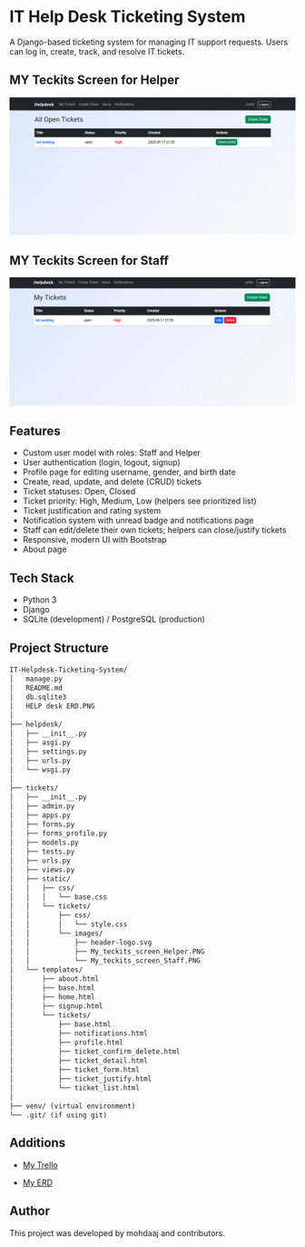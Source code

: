 
# IT Help Desk Ticketing System

A Django-based ticketing system for managing IT support requests. Users can log in, create, track, and resolve IT tickets.



## MY Teckits Screen for Helper

![Helper Ticket Screen](tickets/static/tickets/images/My_teckits_screen_Helper.PNG)

## MY Teckits Screen for Staff

![Staff Ticket Screen](tickets/static/tickets/images/My_teckits_screen_Staff.PNG)


## Features
- Custom user model with roles: Staff and Helper
- User authentication (login, logout, signup)
- Profile page for editing username, gender, and birth date
- Create, read, update, and delete (CRUD) tickets
- Ticket statuses: Open, Closed
- Ticket priority: High, Medium, Low (helpers see prioritized list)
- Ticket justification and rating system
- Notification system with unread badge and notifications page
- Staff can edit/delete their own tickets; helpers can close/justify tickets
- Responsive, modern UI with Bootstrap
- About page



## Tech Stack
- Python 3
- Django
- SQLite (development) / PostgreSQL (production)


## Project Structure

```
IT-Helpdesk-Ticketing-System/
│   manage.py
│   README.md
│   db.sqlite3
│   HELP desk ERD.PNG
│
├── helpdesk/
│   ├── __init__.py
│   ├── asgi.py
│   ├── settings.py
│   ├── urls.py
│   └── wsgi.py
│
├── tickets/
│   ├── __init__.py
│   ├── admin.py
│   ├── apps.py
│   ├── forms.py
│   ├── forms_profile.py
│   ├── models.py
│   ├── tests.py
│   ├── urls.py
│   ├── views.py
│   ├── static/
│   │   ├── css/
│   │   │   └── base.css
│   │   └── tickets/
│   │       ├── css/
│   │       │   └── style.css
│   │       └── images/
│   │           ├── header-logo.svg
│   │           ├── My_teckits_screen_Helper.PNG
│   │           └── My_teckits_screen_Staff.PNG
│   └── templates/
│       ├── about.html
│       ├── base.html
│       ├── home.html
│       ├── signup.html
│       └── tickets/
│           ├── base.html
│           ├── notifications.html
│           ├── profile.html
│           ├── ticket_confirm_delete.html
│           ├── ticket_detail.html
│           ├── ticket_form.html
│           ├── ticket_justify.html
│           └── ticket_list.html
│
├── venv/ (virtual environment)
└── .git/ (if using git)
```

## Additions

- [My Trello](https://trello.com/invite/b/68c4f7078120418905c3f4b0/ATTI774f23c1448e0ee46e469fd41f5b46390476E4A7/it-help-desk-ticketing-system)

- [My ERD](https://imgur.com/a/zyTCh5a)

## Author

This project was developed by mohdaaj and contributors.


